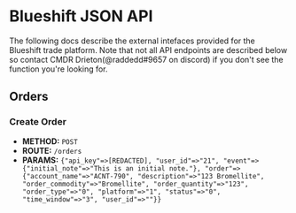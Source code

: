 # Blueshift JSON API
The following docs describe the external intefaces provided for the Blueshift trade platform. Note that not all API endpoints are described below so contact CMDR Drieton(@raddedd#9657 on discord) if you don't see the function you're looking for.

## Orders

### Create Order
- **METHOD:** `POST`
- **ROUTE:** `/orders`
- **PARAMS:** `{"api_key"=>[REDACTED], "user_id"=>"21", "event"=>{"initial_note"=>"This is an initial note."}, "order"=>{"account_name"=>"ACNT-790", "description"=>"123 Bromellite", "order_commodity"=>"Bromellite", "order_quantity"=>"123", "order_type"=>"0", "platform"=>"1", "status"=>"0", "time_window"=>"3", "user_id"=>""}}`